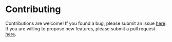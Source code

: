 # Contributing

Contributions are welcome!
If you found a bug, please submit an issue [here](https://github.com/ybayle/Scyland3D/issues/new).
If you are willing to propose new features, please submit a pull request [here](https://github.com/ybayle/Scyland3D/pulls).
